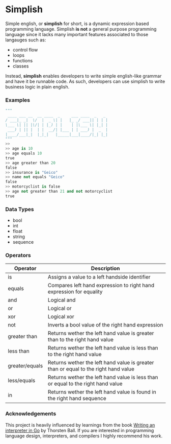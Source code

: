 Simplish
========

Simple english, or **simplish** for short, is a dynamic expression based programming language.
Simplish **is not** a general purpose programming language since it lacks many
important features associated to those langauges such as:

* control flow
* loops
* functions
* classes

Instead, **simplish** enables developers to write simple english-like grammar and have it be runnable code. As such, developers can use simplish to write business logic in plain english.

### Examples
```python
"""
 ____ ___ __  __ ____  _     ___ ____  _   _
/ ___|_ _|  \/  |  _ \| |   |_ _/ ___|| | | |
\___ \| || |\/| | |_) | |    | |\___ \| |_| |
 ___) | || |  | |  __/| |___ | | ___) |  _  |
|____/___|_|  |_|_|   |_____|___|____/|_| |_|
"""
>> 
>> age is 10
>> age equals 10
true
>> age greater than 20
false
>> insurance is "Geico"
>> name not equals "Geico"
false
>> motorcyclist is false
>> age not greater than 21 and not motorcyclist
true
```
### Data Types

* bool
* int
* float
* string
* sequence

### Operators

| Operator  | Description                                    | 
|-----------|------------------------------------------------|
| is        | Assigns a value to a left handside identifier   |
| equals    | Compares left hand expression to right hand expression for equality |
| and       | Logical and |
| or        | Logical or  |
| xor       | Logical xor |
| not       | Inverts a bool value of the right hand expression |
| greater than | Returns wether the left hand value is greater than to the right hand value |
| less than | Returns wether the left hand value is less than to the right hand value |
| greater/equals | Returns wether the left hand value is greater than or equal to the right hand value |
| less/equals | Returns wether the left hand value is less than or equal to the right hand value |
| in | Returns wether the left hand value is found in the right hand sequence |

### Acknowledgements

This project is heavily influenced by learnings from the book [Writing an interpreter in Go](https://interpreterbook.com/) by Thorsten Ball. If you are interested in 
programming language design, interpreters, and compilers I highly recommend his work.

